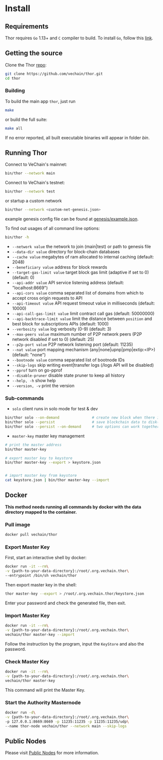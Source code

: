 # Install

## Requirements

Thor requires `Go` 1.13+ and `C` compiler to build. To install `Go`, follow this [link](https://golang.org/doc/install). 

## Getting the source

Clone the Thor [repo](https://github.com/vechain/thor):

```bash
git clone https://github.com/vechain/thor.git
cd thor
```

### Building

To build the main app `thor`, just run

```bash
make
```

or build the full suite:

```bash
make all
```

If no error reported, all built executable binaries will appear in folder *bin*.

## Running Thor

Connect to VeChain's mainnet:

```bash
bin/thor --network main
```


Connect to VeChain's testnet:

```bash
bin/thor --network test
```

or startup a custom network
```bash
bin/thor --network <custom-net-genesis.json>
```
example genesis config file can be found at [genesis/example.json](https://raw.githubusercontent.com/vechain/thor/master/genesis/example.json).


To find out usages of all command line options:

```bash
bin/thor -h
```


- `--network value`             the network to join (main|test) or path to genesis file
- `--data-dir value`            directory for block-chain databases
- `--cache value`               megabytes of ram allocated to internal caching (default: 2048)
- `--beneficiary value`         address for block rewards
- `--target-gas-limit value`    target block gas limit (adaptive if set to 0) (default: 0)
- `--api-addr value`            API service listening address (default: "localhost:8669")
- `--api-cors value`            comma separated list of domains from which to accept cross origin requests to API
- `--api-timeout value`         API request timeout value in milliseconds (default: 10000)
- `--api-call-gas-limit value`  limit contract call gas (default: 50000000)
- `--api-backtrace-limit value` limit the distance between `position` and best block for subscriptions APIs (default: 1000)
- `--verbosity value`           log verbosity (0-9) (default: 3)
- `--max-peers value`           maximum number of P2P network peers (P2P network disabled if set to 0) (default: 25)
- `--p2p-port value`            P2P network listening port (default: 11235)
- `--nat value`                 port mapping mechanism (any|none|upnp|pmp|extip:\<IP>\) (default: "none")
- `--bootnode value`            comma separated list of bootnode IDs
- `--skip-logs`                 skip writing event|transfer logs (/logs API will be disabled)
- `--pprof`                     turn on go-pprof
- `--disable-pruner`            disable state pruner to keep all history
- `--help, -h`                  show help
- `--version, -v`               print the version


### Sub-commands

- `solo`                client runs in solo mode for test & dev

```bash
bin/thor solo --on-demand               # create new block when there is pending transaction
bin/thor solo --persist                 # save blockchain data to disk(default to memory)
bin/thor solo --persist --on-demand     # two options can work together
```

- `master-key`          master key management

```bash
# print the master address
bin/thor master-key

# export master key to keystore
bin/thor master-key --export > keystore.json


# import master key from keystore
cat keystore.json | bin/thor master-key --import
```

## Docker


**This method needs running all commands by docker with the data directory mapped to the container.**


### Pull image

```sh
docker pull vechain/thor
```

### Export Master Key

First, start an interactive shell by docker:

```sh
docker run -it --rm\
-v {path-to-your-data-directory}:/root/.org.vechain.thor\
--entrypoint /bin/sh vechain/thor
```

Then export master key in the shell:

```sh
thor master-key --export > /root/.org.vechain.thor/keystore.json
```

Enter your password and check the generated file, then exit.


### Import Master Key

```sh
docker run -it --rm\
-v {path-to-your-data-directory}:/root/.org.vechain.thor\
vechain/thor master-key --import
```

Follow the instruction by the program, input the `KeyStore` and also the password.

### Check Master Key

```sh
docker run -it --rm\
-v {path-to-your-data-directory}:/root/.org.vechain.thor\
vechain/thor master-key
```

This command will print the Master Key.

### Start the Authority Masternode

```sh
docker run -d\
-v {path-to-your-data-directory}:/root/.org.vechain.thor\
-p 127.0.0.1:8669:8669 -p 11235:11235 -p 11235:11235/udp\
--name thor-node vechain/thor --network main --skip-logs
```

## Public Nodes
Please visit [Public Nodes](../../others/development-resources.md#public-nodes) for more information.